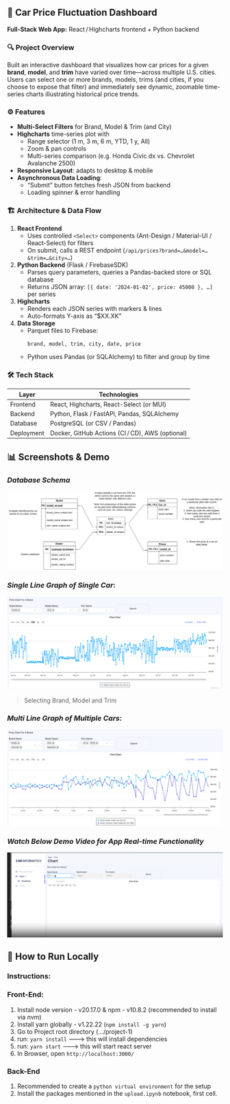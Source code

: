 ## 🚀 Car Price Fluctuation Dashboard

**Full-Stack Web App:** React / Highcharts frontend + Python backend

### 🔍 Project Overview
Built an interactive dashboard that visualizes how car prices for a given **brand**, **model**, and **trim** have varied over time—across multiple U.S. cities. Users can select one or more brands, models, trims (and cities, if you choose to expose that filter) and immediately see dynamic, zoomable time-series charts illustrating historical price trends.

### ⚙️ Features
- **Multi-Select Filters** for Brand, Model & Trim (and City)  
- **Highcharts** time-series plot with  
  - Range selector (1 m, 3 m, 6 m, YTD, 1 y, All)  
  - Zoom & pan controls  
  - Multi-series comparison (e.g. Honda Civic dx vs. Chevrolet Avalanche 2500)  
- **Responsive Layout**: adapts to desktop & mobile  
- **Asynchronous Data Loading**:  
  - “Submit” button fetches fresh JSON from backend  
  - Loading spinner & error handling  

### 🏗️ Architecture & Data Flow
1. **React Frontend**  
   - Uses controlled `<Select>` components (Ant-Design / Material-UI / React-Select) for filters  
   - On submit, calls a REST endpoint (`/api/prices?brand=…&model=…&trim=…&city=…`)  
2. **Python Backend** (Flask / FirebaseSDK)  
   - Parses query parameters, queries a Pandas-backed store or SQL database  
   - Returns JSON array: `[{ date: '2024-01-02', price: 45000 }, …]` per series  
3. **Highcharts**  
   - Renders each JSON series with markers & lines  
   - Auto-formats Y-axis as “$XX.XK”  
4. **Data Storage**  
   - Parquet files to Firebase:  
     ```text
     brand, model, trim, city, date, price
     ```
   - Python uses Pandas (or SQLAlchemy) to filter and group by time  

### 🛠️ Tech Stack
| Layer        | Technologies                                 |
| ------------ | -------------------------------------------- |
| Frontend     | React, Highcharts, React-Select (or MUI)     |
| Backend      | Python, Flask / FastAPI, Pandas, SQLAlchemy   |
| Database     | PostgreSQL (or CSV / Pandas)                  |
| Deployment   | Docker, GitHub Actions (CI / CD), AWS (optional)  |

## 📊 Screenshots & Demo
### ***Database Schema***
<p align="center">
  <img src="./results/arch/Cars-Database.png" alt="Single-series price chart" width="600">
</p>

### ***Single Line Graph of Single Car***:
<p align="center">
  <img src="./results/images/Price-Chart.png" alt="Single-series price chart" width="600">
</p>

> Selecting Brand, Model and Trim

### ***Multi Line Graph of Multiple Cars***:
<p align="center">
  <img src="./results/images/Multi-Graphs-Price-Chart.png" alt="Multi-series comparison" width="600">
</p>

### ***Watch Below Demo Video for App Real-time Functionality***
[![Watch the demo](./results/demo/thumb.png)](./results/demo/webdemo.mp4)

## 🚀 How to Run Locally
### Instructions:

### Front-End:

1. Install node version - v20.17.0 & npm - v10.8.2 (recommended to install via nvm)
2. Install yarn globally - v1.22.22 (`npm install -g yarn`)
3. Go to Project root directory (.../project-1)
4. run: `yarn install` ---> this will install dependencies
5. run: `yarn start` ---> this will start react server
6. In Browser, open `http://localhost:3000/`

### Back-End

1. Recommended to create a `python virtual environment` for the setup
2. Install the packages mentioned in the `upload.ipynb` notebook, first cell.
